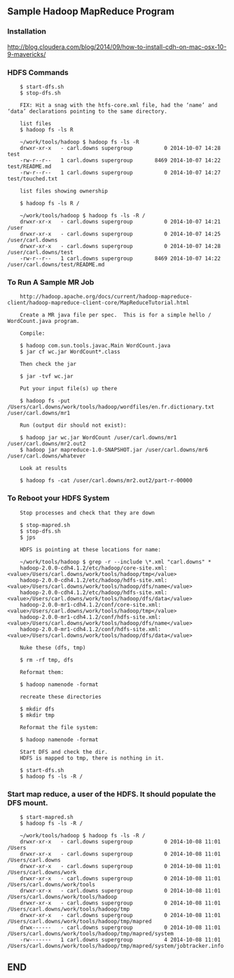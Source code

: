 Sample Hadoop MapReduce Program
-----------

### Installation

http://blog.cloudera.com/blog/2014/09/how-to-install-cdh-on-mac-osx-10-9-mavericks/


### HDFS Commands

        $ start-dfs.sh
        $ stop-dfs.sh
        
        FIX: Hit a snag with the htfs-core.xml file, had the ‘name’ and ‘data’ declarations pointing to the same directory.
        
        list files
        $ hadoop fs -ls R
        
        ~/work/tools/hadoop $ hadoop fs -ls -R
        drwxr-xr-x   - carl.downs supergroup          0 2014-10-07 14:28 test
        -rw-r--r--   1 carl.downs supergroup       8469 2014-10-07 14:22 test/README.md
        -rw-r--r--   1 carl.downs supergroup          0 2014-10-07 14:27 test/touched.txt
        
        list files showing ownership
        
        $ hadoop fs -ls R /
        
        ~/work/tools/hadoop $ hadoop fs -ls -R /
        drwxr-xr-x   - carl.downs supergroup          0 2014-10-07 14:21 /user
        drwxr-xr-x   - carl.downs supergroup          0 2014-10-07 14:25 /user/carl.downs
        drwxr-xr-x   - carl.downs supergroup          0 2014-10-07 14:28 /user/carl.downs/test
        -rw-r--r--   1 carl.downs supergroup       8469 2014-10-07 14:22 /user/carl.downs/test/README.md

### To Run A Sample MR Job

        http://hadoop.apache.org/docs/current/hadoop-mapreduce-client/hadoop-mapreduce-client-core/MapReduceTutorial.html
        
        Create a MR java file per spec.  This is for a simple hello / WordCount.java program.
        
        Compile:
        
        $ hadoop com.sun.tools.javac.Main WordCount.java
        $ jar cf wc.jar WordCount*.class
        
        Then check the jar
        
        $ jar -tvf wc.jar
        
        Put your input file(s) up there
        
        $ hadoop fs -put /Users/carl.downs/work/tools/hadoop/wordfiles/en.fr.dictionary.txt /user/carl.downs/mr1
        
        Run (output dir should not exist):
        
        $ hadoop jar wc.jar WordCount /user/carl.downs/mr1 /user/carl.downs/mr2.out2
        $ hadoop jar mapreduce-1.0-SNAPSHOT.jar /user/carl.downs/mr6 /user/carl.downs/whatever
        
        Look at results
        
        $ hadoop fs -cat /user/carl.downs/mr2.out2/part-r-00000

### To Reboot your HDFS System
        Stop processes and check that they are down
        
        $ stop-mapred.sh
        $ stop-dfs.sh
        $ jps
        
        HDFS is pointing at these locations for name:

        ~/work/tools/hadoop $ grep -r --include \*.xml "carl.downs" *
        hadoop-2.0.0-cdh4.1.2/etc/hadoop/core-site.xml:    <value>/Users/carl.downs/work/tools/hadoop/tmp</value>
        hadoop-2.0.0-cdh4.1.2/etc/hadoop/hdfs-site.xml:    <value>/Users/carl.downs/work/tools/hadoop/dfs/name</value>
        hadoop-2.0.0-cdh4.1.2/etc/hadoop/hdfs-site.xml:    <value>/Users/carl.downs/work/tools/hadoop/dfs/data</value>
        hadoop-2.0.0-mr1-cdh4.1.2/conf/core-site.xml:    <value>/Users/carl.downs/work/tools/hadoop/tmp</value>
        hadoop-2.0.0-mr1-cdh4.1.2/conf/hdfs-site.xml:    <value>/Users/carl.downs/work/tools/hadoop/dfs/name</value>
        hadoop-2.0.0-mr1-cdh4.1.2/conf/hdfs-site.xml:    <value>/Users/carl.downs/work/tools/hadoop/dfs/data</value>
        
        Nuke these (dfs, tmp)
        
        $ rm -rf tmp, dfs
        
        Reformat them:
        
        $ hadoop namenode -format
        
        recreate these directories
        
        $ mkdir dfs
        $ mkdir tmp
        
        Reformat the file system:
        
        $ hadoop namenode -format
        
        Start DFS and check the dir.
        HDFS is mapped to tmp, there is nothing in it.
        
        $ start-dfs.sh
        $ hadoop fs -ls -R /

### Start map reduce, a user of the HDFS.  It should populate the DFS mount.

        $ start-mapred.sh
        $ hadoop fs -ls -R /
        
        ~/work/tools/hadoop $ hadoop fs -ls -R /
        drwxr-xr-x   - carl.downs supergroup          0 2014-10-08 11:01 /Users
        drwxr-xr-x   - carl.downs supergroup          0 2014-10-08 11:01 /Users/carl.downs
        drwxr-xr-x   - carl.downs supergroup          0 2014-10-08 11:01 /Users/carl.downs/work
        drwxr-xr-x   - carl.downs supergroup          0 2014-10-08 11:01 /Users/carl.downs/work/tools
        drwxr-xr-x   - carl.downs supergroup          0 2014-10-08 11:01 /Users/carl.downs/work/tools/hadoop
        drwxr-xr-x   - carl.downs supergroup          0 2014-10-08 11:01 /Users/carl.downs/work/tools/hadoop/tmp
        drwxr-xr-x   - carl.downs supergroup          0 2014-10-08 11:01 /Users/carl.downs/work/tools/hadoop/tmp/mapred
        drwx------   - carl.downs supergroup          0 2014-10-08 11:01 /Users/carl.downs/work/tools/hadoop/tmp/mapred/system
        -rw-------   1 carl.downs supergroup          4 2014-10-08 11:01 /Users/carl.downs/work/tools/hadoop/tmp/mapred/system/jobtracker.info



END
-----------


